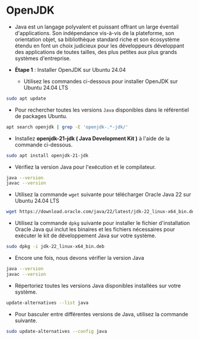 # OpenJDK

- Java est un langage polyvalent et puissant offrant un large éventail d'applications. Son indépendance vis-à-vis de la plateforme, son orientation objet, sa bibliothèque standard riche et son écosystème étendu en font un choix judicieux pour les développeurs développant des applications de toutes tailles, des plus petites aux plus grands systèmes d'entreprise.

- **Étape 1** : Installer OpenJDK sur Ubuntu 24.04
  - Utilisez les commandes ci-dessous pour installer OpenJDK sur Ubuntu 24.04 LTS

```sh
sudo apt update
```

- Pour rechercher toutes les versions `Java` disponibles dans le référentiel de packages Ubuntu.

```sh
apt search openjdk | grep -E 'openjdk-.*-jdk/'
```

- Installez **openjdk-21-jdk ( Java Development Kit )** à l'aide de la commande ci-dessous.

```sh
sudo apt install openjdk-21-jdk
```

- Vérifiez la version Java pour l'exécution et le compilateur.

```sh
java --version
javac --version
```

- Utilisez la commande `wget` suivante pour télécharger Oracle Java 22 sur Ubuntu 24.04 LTS

```sh
wget https://download.oracle.com/java/22/latest/jdk-22_linux-x64_bin.deb
```

- Utilisez la commande `dpkg` suivante pour installer le fichier d'installation Oracle Java qui inclut les binaires et les fichiers nécessaires pour exécuter le kit de développement Java sur votre système.

```sh
sudo dpkg -i jdk-22_linux-x64_bin.deb
```

- Encore une fois, nous devons vérifier la version Java

```sh
java --version
javac --version
```

- Répertoriez toutes les versions Java disponibles installées sur votre système.

```sh
update-alternatives --list java
```

- Pour basculer entre différentes versions de Java, utilisez la commande suivante.

```sh
sudo update-alternatives --config java
```
